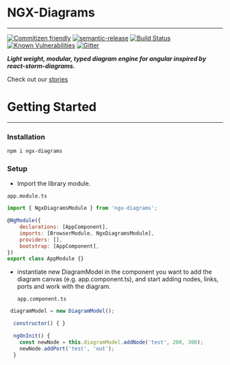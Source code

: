 # NGX-Diagrams

---

[![Commitizen friendly](https://img.shields.io/badge/commitizen-friendly-brightgreen.svg)](http://commitizen.github.io/cz-cli/)
[![semantic-release](https://img.shields.io/badge/%20%20%F0%9F%93%A6%F0%9F%9A%80-semantic--release-e10079.svg)](https://github.com/semantic-release/semantic-release)
[![Build Status](https://travis-ci.com/DanielNetzer/ngx-diagrams.svg?branch=master)](https://travis-ci.com/DanielNetzer/ngx-diagrams)
[![Known Vulnerabilities](https://snyk.io/test/github/DanielNetzer/ngx-diagrams/badge.svg)](https://snyk.io/test/github/DanielNetzer/ngx-diagrams)
[![Gitter](https://badges.gitter.im/ngx-diagrams/community.svg)](https://gitter.im/ngx-diagrams/community?utm_source=badge&utm_medium=badge&utm_campaign=pr-badge)

**_Light weight, modular, typed diagram engine for angular inspired by react-storm-diagrams._**

Check out our [stories](https://danielnetzer.github.io/ngx-diagrams)

# Getting Started

---

### Installation

```bash
npm i ngx-diagrams
```

### Setup

- Import the library module.

`app.module.ts`

```javascript
import { NgxDiagramsModule } from 'ngx-diagrams';

@NgModule({
	declarations: [AppComponent],
	imports: [BrowserModule, NgxDiagramsModule],
	providers: [],
	bootstrap: [AppComponent],
})
export class AppModule {}
```

- instantiate new DiagramModel in the component you want to add the diagram canvas (e.g. app.component.ts), and start adding nodes, links, ports and work with the diagram.

  `app.component.ts`

```javascript
 diagramModel = new DiagramModel();

  constructor() { }

  ngOnInit() {
    const newNode = this.diagramModel.addNode('test', 200, 300);
    newNode.addPort('test', 'out');
  }
```
